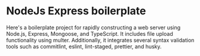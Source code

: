 # NodeJs Express boilerplate

Here's a boilerplate project for rapidly constructing a web server using Node.js, Express, Mongoose, and TypeScript. It includes file upload functionality using multer. Additionally, it integrates several syntax validation tools such as commitlint, eslint, lint-staged, prettier, and husky.
